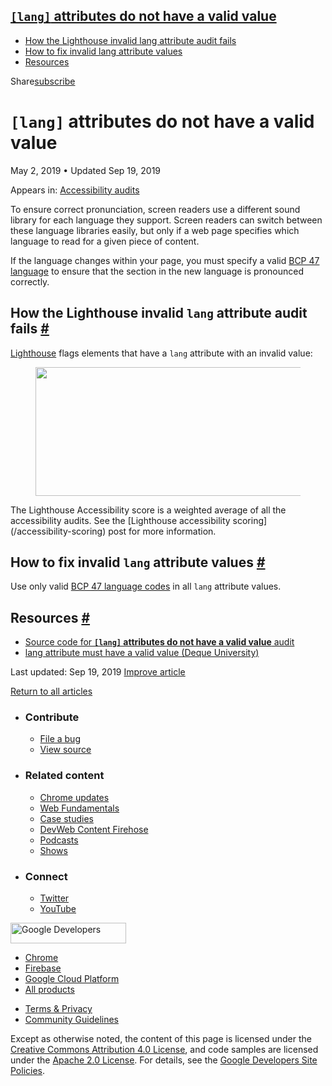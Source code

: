 ## <a href="#lesscodegreaterlanglesscodegreater-attributes-do-not-have-a-valid-value" class="w-toc__header--link"><code>[lang]</code> attributes do not have a valid value</a>

- [How the Lighthouse invalid lang attribute audit fails](#how-the-lighthouse-invalid-lang-attribute-audit-fails)
- [How to fix invalid lang attribute values](#how-to-fix-invalid-lang-attribute-values)
- [Resources](#resources)

Share<a href="/newsletter/" class="gc-analytics-event w-actions__fab w-actions__fab--subscribe"><span>subscribe</span></a>

# `[lang]` attributes do not have a valid value

May 2, 2019 <span class="w-author__separator">•</span> Updated Sep 19, 2019

<span class="w-post-signpost__title">Appears in:</span> <a href="/lighthouse-accessibility" class="w-post-signpost__link">Accessibility audits</a>

To ensure correct pronunciation, screen readers use a different sound library for each language they support. Screen readers can switch between these language libraries easily, but only if a web page specifies which language to read for a given piece of content.

If the language changes within your page, you must specify a valid [BCP 47 language](https://www.w3.org/International/questions/qa-choosing-language-tags#question) to ensure that the section in the new language is pronounced correctly.

## How the Lighthouse invalid `lang` attribute audit fails <a href="#how-the-lighthouse-invalid-lang-attribute-audit-fails" class="w-headline-link">#</a>

[Lighthouse](https://developers.google.com/web/tools/lighthouse/) flags elements that have a `lang` attribute with an invalid value:

<figure><img src="https://web-dev.imgix.net/image/tcFciHGuF3MxnTr1y5ue01OGLBn2/0nINILzsfWRPuAtqiExn.png?auto=format" class="w-screenshot" sizes="(min-width: 800px) 800px, calc(100vw - 48px)" srcset="https://web-dev.imgix.net/image/tcFciHGuF3MxnTr1y5ue01OGLBn2/0nINILzsfWRPuAtqiExn.png?auto=format&amp;w=200 200w, https://web-dev.imgix.net/image/tcFciHGuF3MxnTr1y5ue01OGLBn2/0nINILzsfWRPuAtqiExn.png?auto=format&amp;w=228 228w, https://web-dev.imgix.net/image/tcFciHGuF3MxnTr1y5ue01OGLBn2/0nINILzsfWRPuAtqiExn.png?auto=format&amp;w=260 260w, https://web-dev.imgix.net/image/tcFciHGuF3MxnTr1y5ue01OGLBn2/0nINILzsfWRPuAtqiExn.png?auto=format&amp;w=296 296w, https://web-dev.imgix.net/image/tcFciHGuF3MxnTr1y5ue01OGLBn2/0nINILzsfWRPuAtqiExn.png?auto=format&amp;w=338 338w, https://web-dev.imgix.net/image/tcFciHGuF3MxnTr1y5ue01OGLBn2/0nINILzsfWRPuAtqiExn.png?auto=format&amp;w=385 385w, https://web-dev.imgix.net/image/tcFciHGuF3MxnTr1y5ue01OGLBn2/0nINILzsfWRPuAtqiExn.png?auto=format&amp;w=439 439w, https://web-dev.imgix.net/image/tcFciHGuF3MxnTr1y5ue01OGLBn2/0nINILzsfWRPuAtqiExn.png?auto=format&amp;w=500 500w, https://web-dev.imgix.net/image/tcFciHGuF3MxnTr1y5ue01OGLBn2/0nINILzsfWRPuAtqiExn.png?auto=format&amp;w=571 571w, https://web-dev.imgix.net/image/tcFciHGuF3MxnTr1y5ue01OGLBn2/0nINILzsfWRPuAtqiExn.png?auto=format&amp;w=650 650w, https://web-dev.imgix.net/image/tcFciHGuF3MxnTr1y5ue01OGLBn2/0nINILzsfWRPuAtqiExn.png?auto=format&amp;w=741 741w, https://web-dev.imgix.net/image/tcFciHGuF3MxnTr1y5ue01OGLBn2/0nINILzsfWRPuAtqiExn.png?auto=format&amp;w=845 845w, https://web-dev.imgix.net/image/tcFciHGuF3MxnTr1y5ue01OGLBn2/0nINILzsfWRPuAtqiExn.png?auto=format&amp;w=964 964w, https://web-dev.imgix.net/image/tcFciHGuF3MxnTr1y5ue01OGLBn2/0nINILzsfWRPuAtqiExn.png?auto=format&amp;w=1098 1098w, https://web-dev.imgix.net/image/tcFciHGuF3MxnTr1y5ue01OGLBn2/0nINILzsfWRPuAtqiExn.png?auto=format&amp;w=1252 1252w, https://web-dev.imgix.net/image/tcFciHGuF3MxnTr1y5ue01OGLBn2/0nINILzsfWRPuAtqiExn.png?auto=format&amp;w=1428 1428w, https://web-dev.imgix.net/image/tcFciHGuF3MxnTr1y5ue01OGLBn2/0nINILzsfWRPuAtqiExn.png?auto=format&amp;w=1600 1600w" width="800" height="206" /></figure>The Lighthouse Accessibility score is a weighted average of all the accessibility audits. See the [Lighthouse accessibility scoring](/accessibility-scoring) post for more information.

## How to fix invalid `lang` attribute values <a href="#how-to-fix-invalid-lang-attribute-values" class="w-headline-link">#</a>

Use only valid [BCP 47 language codes](https://www.w3.org/International/questions/qa-choosing-language-tags#question) in all `lang` attribute values.

## Resources <a href="#resources" class="w-headline-link">#</a>

- [Source code for **`[lang]` attributes do not have a valid value** audit](https://github.com/GoogleChrome/lighthouse/blob/master/lighthouse-core/audits/accessibility/valid-lang.js)
- [lang attribute must have a valid value (Deque University)](https://dequeuniversity.com/rules/axe/3.3/valid-lang)

<span class="w-mr--sm">Last updated: Sep 19, 2019 </span>[Improve article](https://github.com/GoogleChrome/web.dev/blob/master/src/site/content/en/lighthouse-accessibility/valid-lang/index.md)

<a href="/lighthouse-accessibility" class="gc-analytics-event w-article-navigation__link w-article-navigation__link--back w-article-navigation__link--single">Return to all articles</a>

- ### Contribute

  - <a href="https://github.com/GoogleChrome/web.dev/issues/new?assignees=&amp;labels=bug&amp;template=bug_report.md&amp;title=" class="w-footer__linkbox-link">File a bug</a>
  - <a href="https://github.com/googlechrome/web.dev" class="w-footer__linkbox-link">View source</a>

- ### Related content

  - <a href="https://blog.chromium.org/" class="w-footer__linkbox-link">Chrome updates</a>
  - <a href="https://developers.google.com/web/" class="w-footer__linkbox-link">Web Fundamentals</a>
  - <a href="https://developers.google.com/web/showcase/" class="w-footer__linkbox-link">Case studies</a>
  - <a href="https://devwebfeed.appspot.com/" class="w-footer__linkbox-link">DevWeb Content Firehose</a>
  - <a href="/podcasts/" class="w-footer__linkbox-link">Podcasts</a>
  - <a href="/shows/" class="w-footer__linkbox-link">Shows</a>

- ### Connect

  - <a href="https://www.twitter.com/ChromiumDev" class="w-footer__linkbox-link">Twitter</a>
  - <a href="https://www.youtube.com/user/ChromeDevelopers" class="w-footer__linkbox-link">YouTube</a>

<a href="https://developers.google.com/" class="w-footer__utility-logo-link"><img src="/images/lockup-color.png" alt="Google Developers" class="w-footer__utility-logo" width="185" height="33" /></a>

- <a href="https://developer.chrome.com/" class="w-footer__utility-link">Chrome</a>
- <a href="https://firebase.google.com/" class="w-footer__utility-link">Firebase</a>
- <a href="https://cloud.google.com/" class="w-footer__utility-link">Google Cloud Platform</a>
- <a href="https://developers.google.com/products" class="w-footer__utility-link">All products</a>

<!-- -->

- <a href="https://policies.google.com/" class="w-footer__utility-link">Terms &amp; Privacy</a>
- <a href="/community-guidelines/" class="w-footer__utility-link">Community Guidelines</a>

Except as otherwise noted, the content of this page is licensed under the [Creative Commons Attribution 4.0 License](https://creativecommons.org/licenses/by/4.0/), and code samples are licensed under the [Apache 2.0 License](https://www.apache.org/licenses/LICENSE-2.0). For details, see the [Google Developers Site Policies](https://developers.google.com/terms/site-policies).

